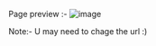 Page preview :-
![image](https://user-images.githubusercontent.com/98110662/155851809-7d5a8cbd-f1af-4c15-a27c-084d269bf49e.png)

Note:- U may need to chage the url :)

